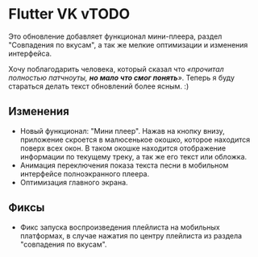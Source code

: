 <!-- markdownlint-disable MD033 -->

# Flutter VK vTODO

Это обновление добавляет функционал мини-плеера, раздел "Совпадения по вкусам", а так же мелкие оптимизации и изменения интерфейса.

Хочу поблагодарить человека, который сказал что *«прочитал полностью патчноуты, **но мало что смог понять**»*. Теперь я буду стараться делать текст обновлений более ясным. :)

## Изменения

- Новый функционал: "Мини плеер". Нажав на кнопку внизу, приложение скроется в малюсенькое окошко, которое находится поверх всех окон. В таком окошке находится отображение информации по текущему треку, а так же его текст или обложка.
- Анимация переключения показа текста песни в мобильном интерфейсе полноэкранного плеера.
- Оптимизация главного экрана.

## Фиксы

- Фикс запуска воспроизведения плейлиста на мобильных платформах, в случае нажатия по центру плейлиста из раздела "совпадения по вкусам".

<!-- Изменения с других Pre-release версий, которые должны быть отображены в non-pre версии: -->

<!-- ## Изменения

- Реализация раздела "Совпадения по вкусам".
- Кнопка "Перемешать" у раздела "Моя музыка" теперь может ставить на паузу.
- У "играющих" плейлистов теперь есть небольшое свечение.
- Плеер снизу теперь появляется намного раньше.
- Реализация отображения описаний плейлистов.
- Изменение цвета названия и описания у плейлистов, музыка с которых играет в данный момент.
- Небольшое затемнение для рекомендованных плейлистов с целью улучшения читабельности.
- Автоматический скроллинг не мешает пользователю, если он вручную скроллит текст песни.
- Мобильный мини-плеер снизу находится ближе к краям экрана.
- Треки с одинаковыми обложками *(т.е., одинаковым альбомом)* не создают одинаковых файлов обложек в кэше.
- Увеличение back-буфера для треков.

## Фиксы

- Фикс отображения иконки паузы/воспроизведения у плейлистов.
- Фикс работы комбинаций клавиш на главном экране.
- Фикс "исчезающих" плейлистов во время загрузки.
- Фикс неработающей проверки на доступность трека у рекомендуемых треков. *Документация API ВКонтакте поражает своим качеством и надёжностью.*
- Фикс отображения экрана содержимого плейлистов.
- Исправление якобы не скруглённых краёв у обложек треков, вызванных тенями/освещением.
- Фикс цветов у иконки поиска во время загрузки плейлиста. -->
